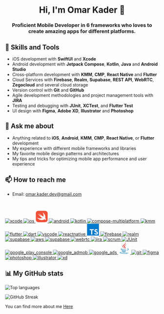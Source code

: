 <h1 align="center">Hi, I'm Omar Kader 👋</h1>
<h3 align="center">Proficient Mobile Developer in 6 frameworks who loves to create amazing apps for different platforms.</h3>

## 🚀 Skills and Tools

- iOS development with **SwiftUI** and **Xcode**
- Android development with **Jetpack Compose**, **Kotlin**, **Java** and **Android Studio**
- Cross-platform development with **KMM**, **CMP**, **React Native** and **Flutter**
- Cloud Services with **Firebase**, **Realm**, **Supabase**, **REST API**, **WebRTC**, **Zegocloud** and several cloud storage
- Version control with **Git** and **GitHub**
- Agile development methodologies and project management tools with **JIRA**
- Testing and debugging with **JUnit**, **XCTest**, and **Flutter Test**
- UI design with **Figma**, **Adobe XD**, **Illustrator** and **Photoshop** 

## 💬 Ask me about

- Anything related to **iOS**, **Android**, **KMM**, **CMP**, **React Native**, or **Flutter** development
- My experience with different mobile frameworks and libraries
- My favorite mobile design patterns and architectures
- My tips and tricks for optimizing mobile app performance and user experience

## 📫 How to reach me

- Email: omar.kader.dev@gmail.com
<br/>
<p align="left">
 <a href="https://developer.apple.com/xcode/" target="_blank" rel="noreferrer"> <img src="https://cdn.simpleicons.org/xcode/#147EFB" alt="xcode" width="40" height="40"/> </a>
 <a href="https://developer.apple.com/ios" target="_blank" rel="noreferrer"> <img src="https://cdn.simpleicons.org/ios/9f9e9e" alt="ios" width="40" height="40"/> </a>
 <a href="https://developer.apple.com/swift/" target="_blank" rel="noreferrer"> <img src="https://raw.githubusercontent.com/devicons/devicon/master/icons/swift/swift-original.svg" alt="swift" width="40" height="40"/> </a>
 <a href="https://developer.android.com" target="_blank" rel="noreferrer"> <img src="https://cdn.simpleicons.org/android/34A853" alt="android" width="40" height="40"/> </a>
 <a href="https://kotlinlang.org" target="_blank" rel="noreferrer"> <img src="https://www.vectorlogo.zone/logos/kotlinlang/kotlinlang-icon.svg" alt="kotlin" width="40" height="40"/> </a>
 <a href="https://developer.android.com/jetpack/compose" target="_blank" rel="noreferrer"> <img src="https://raw.githubusercontent.com/gilbarbara/logos/52addcaa18dfecb4df77f3ee0753dca6b98187ad/logos/compose-multiplatform.svg" alt="compose-multiplatform" width="40" height="40"/> </a>
 <a href="https://lp.jetbrains.com/kmm-for-crossplatform-developers/" target="_blank" rel="noreferrer"> <img src="https://github.com/OmAr-Kader/OmAr-Kader/assets/137582672/78f1890b-2231-4d4d-84c6-e367597b41fd" alt="kmm" width="40" height="46"/> </a>  
 <a href="https://flutter.dev" target="_blank" rel="noreferrer"> <img src="https://www.vectorlogo.zone/logos/flutterio/flutterio-icon.svg" alt="flutter" width="40" height="40"/> </a>
 <a href="https://dart.dev" target="_blank" rel="noreferrer"> <img src="https://www.vectorlogo.zone/logos/dartlang/dartlang-icon.svg" alt="dart" width="40" height="40"/> </a>
 <a href="https://code.visualstudio.com/" target="_blank" rel="noreferrer"> <img src="https://www.vectorlogo.zone/logos/visualstudio_code/visualstudio_code-icon.svg" alt="vscode" width="40" height="40"/> </a>
 <a href="https://reactnative.dev/" target="_blank" rel="noreferrer"> <img src="https://reactnative.dev/img/header_logo.svg" alt="reactnative" width="40" height="40"/> </a>
 <a href="https://www.typescriptlang.org/" target="_blank" rel="noreferrer"> <img src="https://raw.githubusercontent.com/devicons/devicon/master/icons/typescript/typescript-original.svg" alt="typescript" width="40" height="40"/> </a> 
 <a href="https://firebase.google.com/" target="_blank" rel="noreferrer">  <img src="https://www.vectorlogo.zone/logos/firebase/firebase-icon.svg" alt="firebase" width="40" height="40"/> </a>
 <a href="https://realm.io/" target="_blank" rel="noreferrer"> <img src="https://raw.githubusercontent.com/bestofjs/bestofjs-webui/8665e8c267a0215f3159df28b33c365198101df5/public/logos/realm.svg" alt="realm" width="40" height="40"/> </a>
 <a href="https://supabase.com/" target="_blank" rel="noreferrer"> <img src="https://cdn.simpleicons.org/supabase/3FCF8E" alt="supabase" width="40" height="40"/> </a>
 <a href="https://docs.aws.amazon.com/s3/" target="_blank" rel="noreferrer"> <img src="https://github.com/OmAr-Kader/OmAr-Kader/assets/137582672/8b22dd6c-2f88-4451-af81-0d866f433898" alt="aws" width="40" height="40"/> </a>
 <a href="https://en.wikipedia.org/wiki/REST" target="_blank" rel="noreferrer"> <img src="https://user-images.githubusercontent.com/25181517/192107858-fe19f043-c502-4009-8c47-476fc89718ad.png" alt="supabase" width="40" height="40"/> </a>
 <a href="https://webrtc.org/" target="_blank" rel="noreferrer"> <img src="https://cdn.simpleicons.org/webrtc/#333333" alt="webrtc" width="40" height="40"/> </a>
 <a href="https://www.atlassian.com/software/jira" target="_blank" rel="noreferrer"> <img src="https://www.vectorlogo.zone/logos/atlassian_jira/atlassian_jira-icon.svg" alt="jira" width="40" height="40"/> </a>
 <a href="https://www.scrum.org/" target="_blank" rel="noreferrer"> <img src="https://wac-cdn.atlassian.com/dam/jcr:9567a40e-6541-4905-bf08-dfe201aa80e7/illustrations-spot-Agile.svg?cdnVersion=1194" alt="scrum" width="40" height="40"/> </a>
 <a href="https://junit.org/junit5/" target="_blank" rel="noreferrer"> <img src="https://user-images.githubusercontent.com/25181517/117533873-484d4480-afef-11eb-9fad-67c8605e3592.png" alt="JUnit" width="40" height="40"/> </a>
 <a href="https://play.google.com/console/" target="_blank" rel="noreferrer"> <img src="https://www.vectorlogo.zone/logos/google_play/google_play-icon.svg" alt="google_play_console" width="40" height="40"/> </a>
 <a href="https://admob.google.com/" target="_blank" rel="noreferrer"> <img src="https://www.vectorlogo.zone/logos/google_admob/google_admob-icon.svg" alt="google_admob" width="40" height="40"/> </a>
 <a href="https://ads.google.com/" target="_blank" rel="noreferrer"> <img src="https://www.vectorlogo.zone/logos/google_ads/google_ads-icon.svg" alt="google_ads" width="40" height="40"/> </a>
 <a href="https://www.java.com" target="_blank" rel="noreferrer"> <img src="https://raw.githubusercontent.com/devicons/devicon/master/icons/java/java-original.svg" alt="java" width="40" height="40"/> </a>
 <a href="https://git-scm.com/" target="_blank" rel="noreferrer"> <img src="https://www.vectorlogo.zone/logos/git-scm/git-scm-icon.svg" alt="git" width="40" height="40"/> </a>
 <a href="https://www.figma.com/" target="_blank" rel="noreferrer"> <img src="https://www.vectorlogo.zone/logos/figma/figma-icon.svg" alt="figma" width="40" height="40"/> </a>
 <a href="https://www.photoshop.com/en" target="_blank" rel="noreferrer"> <img src="https://cdn.simpleicons.org/adobephotoshop/00a5f6" alt="photoshop" width="40" height="40"/> </a>
 <a href="https://www.adobe.com/in/products/illustrator.html" target="_blank" rel="noreferrer"> <img src="https://www.vectorlogo.zone/logos/adobe_illustrator/adobe_illustrator-icon.svg" alt="illustrator" width="40" height="40"/> </a> 
 <a href="https://www.adobe.com/products/xd.html" target="_blank" rel="noreferrer"> <img src="https://cdn.simpleicons.org/adobexd/FF61F6" alt="xd" width="40" height="40"/></a> 
</p>

## 📊 My GitHub stats

![Top languages](https://github-readme-stats.vercel.app/api/top-langs/?username=OmAr-Kader&layout=donut-vertical)

![GitHub Streak](https://github-readme-streak-stats.herokuapp.com?user=OmAr-Kader)

<!--
![Top languages](https://github-readme-stats.vercel.app/api/top-langs/?username=OmAr-Kader&layout=pie)

 https://simpleicons.org/
 https://www.vectorlogo.zone/
 https://github.com/marwin1991/profile-technology-icons/blob/main/README.md
 
 <a href="" target="_blank" rel="noreferrer"> <img src="" alt="" width="40" height="40"/> </a>

<p align="left">
 <a href="https://github.com/ryo-ma/github-profile-trophy">
  <img src="https://github-profile-trophy.vercel.app/?username=OmAr-Kader" alt="OmAr-Kader" />
 </a>
</p>

![GitHub stats](https://github-readme-stats.vercel.app/api?username=OmAr-Kader&show_icons=true&theme=radical)
-->

You can find more about me [Here](https://drive.google.com/file/d/1Usn385V0UXrMh7QZtKR_5ZGai0xE9hBJ/view)
